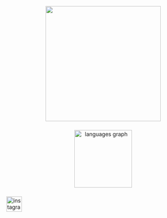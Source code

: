 <br clear="both">

<div align="center">
  <img height="300" src="https://www.icegif.com/wp-content/uploads/2021/09/icegif-5.gif"  />
</div>

###

<div align="center">
  <img src="https://github-readme-stats.vercel.app/api/top-langs?username=young-DN&locale=pt-br&hide_title=false&layout=compact&card_width=320&langs_count=5&theme=dracula&hide_border=false&order=2" height="150" alt="languages graph"  />
</div>

###

<div align="left">
  <a href="https://www.instagram.com/dluc4z/" target="_blank">
    <img src="https://img.shields.io/static/v1?message=Instagram&logo=instagram&label=&color=E4405F&logoColor=white&labelColor=&style=for-the-badge" height="40" alt="instagram logo"  />
  </a>
</div>

###
